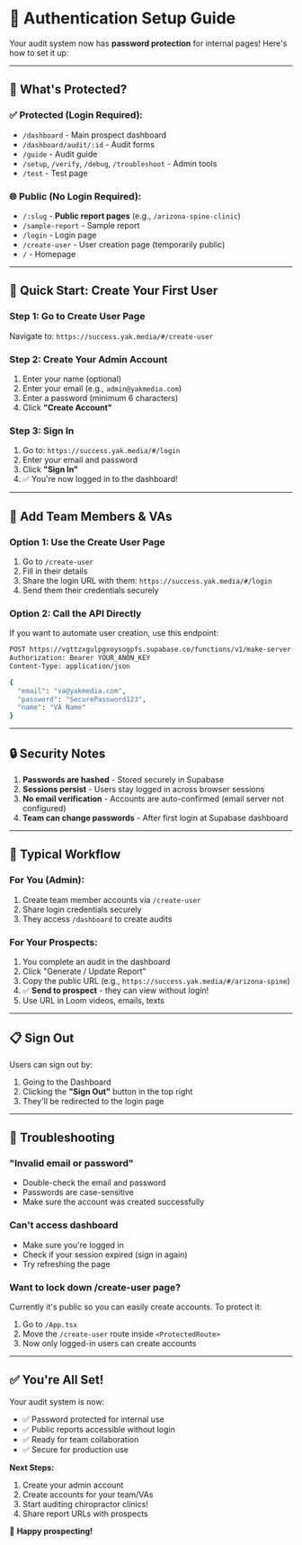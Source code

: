 # 🔐 Authentication Setup Guide

Your audit system now has **password protection** for internal pages! Here's how to set it up:

---

## 🎯 **What's Protected?**

### ✅ **Protected (Login Required):**
- `/dashboard` - Main prospect dashboard
- `/dashboard/audit/:id` - Audit forms
- `/guide` - Audit guide
- `/setup`, `/verify`, `/debug`, `/troubleshoot` - Admin tools
- `/test` - Test page

### 🌐 **Public (No Login Required):**
- `/:slug` - **Public report pages** (e.g., `/arizona-spine-clinic`)
- `/sample-report` - Sample report
- `/login` - Login page
- `/create-user` - User creation page (temporarily public)
- `/` - Homepage

---

## 🚀 **Quick Start: Create Your First User**

### **Step 1: Go to Create User Page**
Navigate to: `https://success.yak.media/#/create-user`

### **Step 2: Create Your Admin Account**
1. Enter your name (optional)
2. Enter your email (e.g., `admin@yakmedia.com`)
3. Enter a password (minimum 6 characters)
4. Click **"Create Account"**

### **Step 3: Sign In**
1. Go to: `https://success.yak.media/#/login`
2. Enter your email and password
3. Click **"Sign In"**
4. ✅ You're now logged in to the dashboard!

---

## 👥 **Add Team Members & VAs**

### **Option 1: Use the Create User Page**
1. Go to `/create-user`
2. Fill in their details
3. Share the login URL with them: `https://success.yak.media/#/login`
4. Send them their credentials securely

### **Option 2: Call the API Directly**
If you want to automate user creation, use this endpoint:

```bash
POST https://vgttzxgulpgxoysogpfs.supabase.co/functions/v1/make-server-5e752b5e/auth/create-user
Authorization: Bearer YOUR_ANON_KEY
Content-Type: application/json

{
  "email": "va@yakmedia.com",
  "password": "SecurePassword123",
  "name": "VA Name"
}
```

---

## 🔒 **Security Notes**

1. **Passwords are hashed** - Stored securely in Supabase
2. **Sessions persist** - Users stay logged in across browser sessions
3. **No email verification** - Accounts are auto-confirmed (email server not configured)
4. **Team can change passwords** - After first login at Supabase dashboard

---

## 🎯 **Typical Workflow**

### **For You (Admin):**
1. Create team member accounts via `/create-user`
2. Share login credentials securely
3. They access `/dashboard` to create audits

### **For Your Prospects:**
1. You complete an audit in the dashboard
2. Click "Generate / Update Report"
3. Copy the public URL (e.g., `https://success.yak.media/#/arizona-spine`)
4. ✅ **Send to prospect** - they can view without login!
5. Use URL in Loom videos, emails, texts

---

## 📋 **Sign Out**

Users can sign out by:
1. Going to the Dashboard
2. Clicking the **"Sign Out"** button in the top right
3. They'll be redirected to the login page

---

## 🔧 **Troubleshooting**

### **"Invalid email or password"**
- Double-check the email and password
- Passwords are case-sensitive
- Make sure the account was created successfully

### **Can't access dashboard**
- Make sure you're logged in
- Check if your session expired (sign in again)
- Try refreshing the page

### **Want to lock down /create-user page?**
Currently it's public so you can easily create accounts. To protect it:
1. Go to `/App.tsx`
2. Move the `/create-user` route inside `<ProtectedRoute>`
3. Now only logged-in users can create accounts

---

## ✅ **You're All Set!**

Your audit system is now:
- ✅ Password protected for internal use
- ✅ Public reports accessible without login
- ✅ Ready for team collaboration
- ✅ Secure for production use

**Next Steps:**
1. Create your admin account
2. Create accounts for your team/VAs
3. Start auditing chiropractor clinics!
4. Share report URLs with prospects

🚀 **Happy prospecting!**
